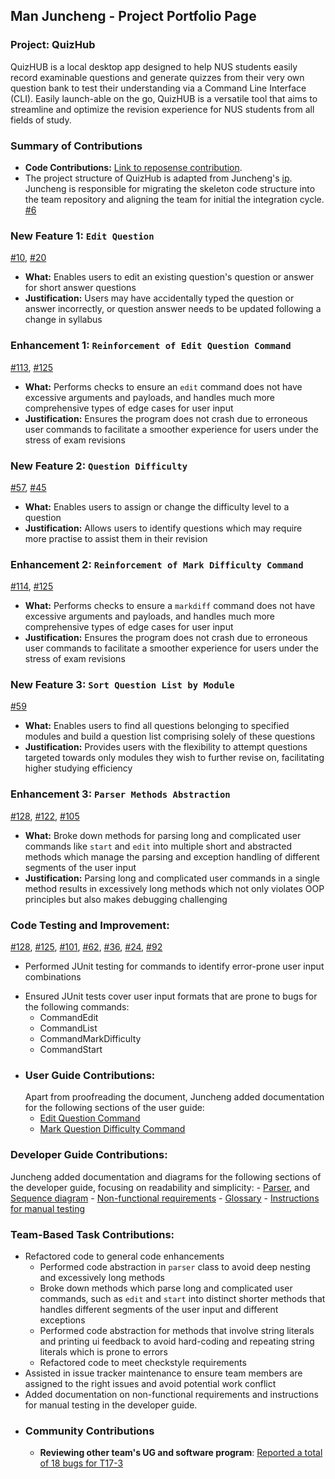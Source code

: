## Man Juncheng - Project Portfolio Page

### Project: QuizHub
QuizHUB is a local desktop app designed to help NUS students easily record examinable questions and generate quizzes
from their very own question bank to test their understanding via a Command Line Interface (CLI). Easily launch-able
on the go, QuizHUB is a versatile tool that aims to streamline and optimize the revision experience for NUS students
from all fields of study.

### Summary of Contributions
- **Code Contributions:** [Link to reposense contribution](https://nus-cs2113-ay2324s1.github.io/tp-dashboard/?search=&sort=groupTitle&sortWithin=title&timeframe=commit&mergegroup=&groupSelect=groupByRepos&breakdown=true&checkedFileTypes=docs~functional-code~test-code&since=2023-09-22&tabOpen=true&tabType=authorship&tabAuthor=spinoandraptos&tabRepo=AY2324S1-CS2113-W12-1%2Ftp%5Bmaster%5D&authorshipIsMergeGroup=false&authorshipFileTypes=docs~functional-code~test-code&authorshipIsBinaryFileTypeChecked=false&authorshipIsIgnoredFilesChecked=false).
- The project structure of QuizHub is adapted from Juncheng's [ip](https://github.com/spinoandraptos/ip). Juncheng is
  responsible for migrating the skeleton code structure into the team repository and aligning the team for initial
  the integration cycle. [#6](https://github.com/AY2324S1-CS2113-W12-1/tp/pull/6)
### New Feature 1: `Edit Question`
  [#10](https://github.com/AY2324S1-CS2113-W12-1/tp/pull/10),
  [#20](https://github.com/AY2324S1-CS2113-W12-1/tp/issues/20)
  - **What:** Enables users to edit an existing question's question or answer for short answer questions
  - **Justification:** Users may have accidentally typed the question or answer incorrectly, or question answer needs
    to be updated following a change in syllabus
### Enhancement 1: `Reinforcement of Edit Question Command`
  [#113](https://github.com/AY2324S1-CS2113-W12-1/tp/issues/113),
  [#125](https://github.com/AY2324S1-CS2113-W12-1/tp/pull/125)
  - **What:** Performs checks to ensure an `edit` command does not have excessive arguments and payloads, and handles
    much more comprehensive types of edge cases for user input
  - **Justification:** Ensures the program does not crash due to erroneous user commands to facilitate a 
    smoother experience for users under the stress of exam revisions
### New Feature 2: `Question Difficulty`
  [#57](https://github.com/AY2324S1-CS2113-W12-1/tp/pull/57),
  [#45](https://github.com/AY2324S1-CS2113-W12-1/tp/issues/45)
  - **What:** Enables users to assign or change the difficulty level to a question
  - **Justification:** Allows users to identify questions which may require more practise to assist them in their revision
### Enhancement 2: `Reinforcement of Mark Difficulty Command`
  [#114](https://github.com/AY2324S1-CS2113-W12-1/tp/issues/114),
  [#125](https://github.com/AY2324S1-CS2113-W12-1/tp/pull/125)
  - **What:** Performs checks to ensure a `markdiff` command does not have excessive arguments and payloads, and handles
  much more comprehensive types of edge cases for user input
  - **Justification:** Ensures the program does not crash due to erroneous user commands to facilitate a
  smoother experience for users under the stress of exam revisions
### New Feature 3: `Sort Question List by Module`
  [#59](https://github.com/AY2324S1-CS2113-W12-1/tp/pull/59)
  - **What:** Enables users to find all questions belonging to specified modules and build a question list comprising
    solely of these questions
  - **Justification:** Provides users with the flexibility to attempt questions targeted towards only modules they wish
    to further revise on, facilitating higher studying efficiency
### Enhancement 3: `Parser Methods Abstraction`
  [#128](https://github.com/AY2324S1-CS2113-W12-1/tp/pull/128),
  [#122](https://github.com/AY2324S1-CS2113-W12-1/tp/pull/122),
  [#105](https://github.com/AY2324S1-CS2113-W12-1/tp/issues/105)
  - **What:** Broke down methods for parsing long and complicated user commands like `start` and `edit` into multiple
      short and abstracted methods which manage the parsing and exception handling of different segments of the user input
  - **Justification:** Parsing long and complicated user commands in a single method results in excessively long methods
    which not only violates OOP principles but also makes debugging challenging
### Code Testing and Improvement:
  [#128](https://github.com/AY2324S1-CS2113-W12-1/tp/pull/128),
  [#125](https://github.com/AY2324S1-CS2113-W12-1/tp/pull/125),
  [#101](https://github.com/AY2324S1-CS2113-W12-1/tp/pull/101),
  [#62](https://github.com/AY2324S1-CS2113-W12-1/tp/pull/62),
  [#36](https://github.com/AY2324S1-CS2113-W12-1/tp/issues/36),
  [#24](https://github.com/AY2324S1-CS2113-W12-1/tp/issues/24),
  [#92](https://github.com/AY2324S1-CS2113-W12-1/tp/issues/92)
  * Performed JUnit testing for commands to identify error-prone user input combinations
  - Ensured JUnit tests cover user input formats that are prone to bugs for the following commands:
    * CommandEdit
    * CommandList
    * CommandMarkDifficulty
    * CommandStart
- ### User Guide Contributions:
  Apart from proofreading the document, Juncheng added documentation for the following sections of the user guide:
    - [Edit Question Command](https://ay2324s1-cs2113-w12-1.github.io/tp/UserGuide.html#edit-questionanswer-edit)
    - [Mark Question Difficulty Command](https://ay2324s1-cs2113-w12-1.github.io/tp/UserGuide.html#mark-difficulty-of-questions-markdiff)
### Developer Guide Contributions:
  Juncheng added documentation and diagrams for the following sections of the developer guide, focusing on
  readability and simplicity:
    - [Parser](https://ay2324s1-cs2113-w12-1.github.io/tp/DeveloperGuide.html#parser-component), and
      [Sequence diagram](https://ay2324s1-cs2113-w12-1.github.io/tp/UML/Parser.jpg)
    - [Non-functional requirements](https://ay2324s1-cs2113-w12-1.github.io/tp/DeveloperGuide.html#non-functional-requirements)
    - [Glossary](https://ay2324s1-cs2113-w12-1.github.io/tp/DeveloperGuide.html#glossary)
    - [Instructions for manual testing](https://ay2324s1-cs2113-w12-1.github.io/tp/DeveloperGuide.html#instructions-for-manual-testing)
### Team-Based Task Contributions:
  - Refactored code to general code enhancements
    * Performed code abstraction in `parser` class to avoid deep nesting and excessively long methods
    * Broke down methods which parse long and complicated user commands, such as `edit` and `start` into distinct 
    shorter methods that handles different segments of the user input and different exceptions
    * Performed code abstraction for methods that involve string literals and printing ui feedback to avoid 
    hard-coding and repeating string literals which is prone to errors
    * Refactored code to meet checkstyle requirements
  - Assisted in issue tracker maintenance to ensure team members are assigned to the right issues and avoid 
  potential work conflict
  - Added documentation on non-functional requirements and instructions for manual testing in the developer guide.
- ### Community Contributions
    - **Reviewing other team's UG and software program**: [Reported a total of 18 bugs for T17-3](https://github.com/spinoandraptos/ped)